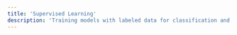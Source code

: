 ```yaml
---
title: 'Supervised Learning'
description: 'Training models with labeled data for classification and regression tasks.'
---
```

